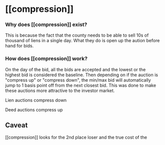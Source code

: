 # [[compression]]

### Why does [[compression]] exist? 
This is because the fact that the county needs to be able to sell 10s of thousand of liens in a single day. What they do is open up the aution before hand for bids. 


### How does [[compression]] work?
On the day of the bid, all  the bids are accepted and the lowest or the highest bid is considered the baseline. Then depending on if the auction is "compress up" or "compress down", the min/max bid will automatically jump to 1 basis point off from the next closest bid. This was done to make these auctions more attractive to the investor market. 



Lien auctions compress down

Deed auctions compress up 

## Caveat 

[[compression]] looks for the 2nd place loser and the true cost of the 